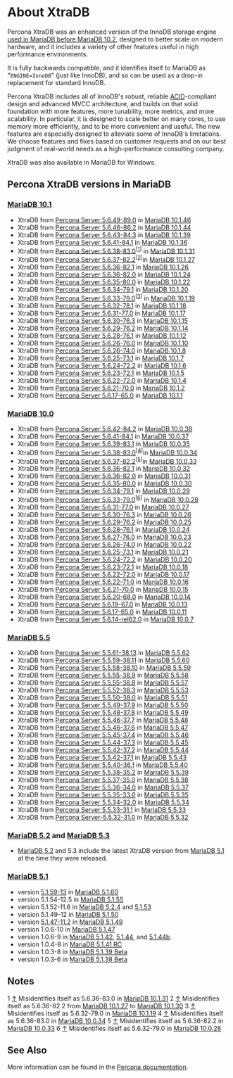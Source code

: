 # About XtraDB

Percona XtraDB was an enhanced version of the InnoDB storage engine [used in MariaDB before MariaDB 10.2](/kb/en/why-does-mariadb-102-use-innodb-instead-of-xtradb/), designed to better scale on modern hardware, and it includes a variety of other features
useful in high performance environments.

It is fully backwards compatible, and it identifies itself to MariaDB as
"`ENGINE=InnoDB`" (just like InnoDB), and so can be used as a drop-in replacement
for standard InnoDB.

Percona XtraDB includes all of InnoDB's robust, reliable [ACID](/kb/en/acid-concurrency-control-with-transactions/)-compliant design
and advanced MVCC architecture, and builds on that solid foundation with more
features, more tunability, more metrics, and more scalability. In particular,
it is designed to scale better on many cores, to use memory more efficiently,
and to be more convenient and useful. The new features are especially designed
to alleviate some of InnoDB's limitations. We choose features and fixes based
on customer requests and on our best judgment of real-world needs as a
high-performance consulting company.

XtraDB was also available in MariaDB for Windows.

## Percona XtraDB versions in MariaDB

### [MariaDB 10.1](/kb/en/what-is-mariadb-101/)

- XtraDB from [Percona Server 5.6.49-89.0](https://www.percona.com/doc/percona-server/5.6/release-notes/Percona-Server-5.6.49-89.0.html) in [MariaDB 10.1.46](/kb/en/mariadb-10146-release-notes/)
- XtraDB from [Percona Server 5.6.46-86.2](https://www.percona.com/doc/percona-server/5.6/release-notes/Percona-Server-5.6.46-86.2.html) in [MariaDB 10.1.44](/kb/en/mariadb-10144-release-notes/)
- XtraDB from [Percona Server 5.6.43-84.3](https://www.percona.com/doc/percona-server/5.6/release-notes/Percona-Server-5.6.43-84.3.html) in [MariaDB 10.1.39](/kb/en/mariadb-10139-release-notes/)
- XtraDB from [Percona Server 5.6.41-84.1](https://www.percona.com/doc/percona-server/5.6/release-notes/Percona-Server-5.6.41-84.1.html) in [MariaDB 10.1.36](/kb/en/mariadb-10136-release-notes/)
- XtraDB from [Percona Server 5.6.38-83.0](https://www.percona.com/doc/percona-server/5.6/release-notes/Percona-Server-5.6.38-83.0.html)<sup class="reference" id="_ref-0">[[1](#_note-0)]</sup> in [MariaDB 10.1.31](/kb/en/mariadb-10131-release-notes/)
- XtraDB from [Percona Server 5.6.37-82.2](https://www.percona.com/doc/percona-server/5.6/release-notes/Percona-Server-5.6.37-82.2.html)<sup class="reference" id="_ref-1">[[2](#_note-1)]</sup>in [MariaDB 10.1.27](/kb/en/mariadb-10127-release-notes/)
- XtraDB from [Percona Server 5.6.36-82.1](https://www.percona.com/doc/percona-server/5.6/release-notes/Percona-Server-5.6.36-82.1.html) in [MariaDB 10.1.26](/kb/en/mariadb-10126-release-notes/)
- XtraDB from [Percona Server 5.6.36-82.0](https://www.percona.com/doc/percona-server/5.6/release-notes/Percona-Server-5.6.36-82.0.html) in [MariaDB 10.1.24](/kb/en/mariadb-10124-release-notes/)
- XtraDB from [Percona Server 5.6.35-80.0](https://www.percona.com/doc/percona-server/5.6/release-notes/Percona-Server-5.6.35-80.0.html) in [MariaDB 10.1.22](/kb/en/mariadb-10122-release-notes/)
- XtraDB from [Percona Server 5.6.34-79.1](https://www.percona.com/doc/percona-server/5.6/release-notes/Percona-Server-5.6.34-79.1.html) in [MariaDB 10.1.20](/kb/en/mariadb-10120-release-notes/)
- XtraDB from [Percona Server 5.6.33-79.0](https://www.percona.com/doc/percona-server/5.6/release-notes/Percona-Server-5.6.33-79.0.html)<sup class="reference" id="_ref-2">[[3](#_note-2)]</sup> in [MariaDB 10.1.19](/kb/en/mariadb-10119-release-notes/)
- XtraDB from [Percona Server 5.6.32-78.1](https://www.percona.com/doc/percona-server/5.6/release-notes/Percona-Server-5.6.32-78.1.html) in [MariaDB 10.1.18](/kb/en/mariadb-10118-release-notes/)
- XtraDB from [Percona Server 5.6.31-77.0](https://www.percona.com/doc/percona-server/5.6/release-notes/Percona-Server-5.6.31-77.0.html) in [MariaDB 10.1.17](/kb/en/mariadb-10117-release-notes/)
- XtraDB from [Percona Server 5.6.30-76.3](https://www.percona.com/doc/percona-server/5.6/release-notes/Percona-Server-5.6.30-76.3.html) in [MariaDB 10.1.15](/kb/en/mariadb-10115-release-notes/)
- XtraDB from [Percona Server 5.6.29-76.2](https://www.percona.com/doc/percona-server/5.6/release-notes/Percona-Server-5.6.29-76.2.html) in [MariaDB 10.1.14](/kb/en/mariadb-10114-release-notes/)
- XtraDB from [Percona Server 5.6.28-76.1](http://www.percona.com/doc/percona-server/5.6/release-notes/Percona-Server-5.6.28-76.1.html) in [MariaDB 10.1.12](/kb/en/mariadb-10112-release-notes/)
- XtraDB from [Percona Server 5.6.26-76.0](http://www.percona.com/doc/percona-server/5.6/release-notes/Percona-Server-5.6.26-76.0.html) in [MariaDB 10.1.10](/kb/en/mariadb-10110-release-notes/)
- XtraDB from [Percona Server 5.6.26-74.0](http://www.percona.com/doc/percona-server/5.6/release-notes/Percona-Server-5.6.26-74.0.html) in [MariaDB 10.1.8](/kb/en/mariadb-1018-release-notes/)
- XtraDB from [Percona Server 5.6.25-73.1](http://www.percona.com/doc/percona-server/5.6/release-notes/Percona-Server-5.6.25-73.1.html) in [MariaDB 10.1.7](/kb/en/mariadb-1017-release-notes/)
- XtraDB from [Percona Server 5.6.24-72.2](http://www.percona.com/doc/percona-server/5.6/release-notes/Percona-Server-5.6.24-72.2.html) in [MariaDB 10.1.6](/kb/en/mariadb-1016-release-notes/)
- XtraDB from [Percona Server 5.6.23-72.1](http://www.percona.com/doc/percona-server/5.6/release-notes/Percona-Server-5.6.23-72.1.html) in [MariaDB 10.1.5](/kb/en/mariadb-1015-release-notes/)
- XtraDB from [Percona Server 5.6.22-72.0](http://www.percona.com/doc/percona-server/5.6/release-notes/Percona-Server-5.6.22-72.0.html)  in [MariaDB 10.1.4](/kb/en/mariadb-1014-release-notes/)
- XtraDB from [Percona Server 5.6.21-70.0](http://www.percona.com/doc/percona-server/5.6/release-notes/Percona-Server-5.6.21-70.0.html)  in [MariaDB 10.1.2](/kb/en/mariadb-1012-release-notes/)
- XtraDB from [Percona Server 5.6.17-65.0](http://www.percona.com/doc/percona-server/5.6/release-notes/Percona-Server-5.6.17-65.0.html)  in [MariaDB 10.1.1](/kb/en/mariadb-1011-release-notes/)

### [MariaDB 10.0](/kb/en/what-is-mariadb-100/)

- XtraDB from [Percona Server 5.6.42-84.2](https://www.percona.com/doc/percona-server/5.6/release-notes/Percona-Server-5.6.42-84.2.html) in [MariaDB 10.0.38](/kb/en/mariadb-10038-release-notes/)
- XtraDB from [Percona Server 5.6.41-84.1](https://www.percona.com/doc/percona-server/5.6/release-notes/Percona-Server-5.6.41-84.1.html) in [MariaDB 10.0.37](/kb/en/mariadb-10037-release-notes/)
- XtraDB from [Percona Server 5.6.39-83.1](https://www.percona.com/doc/percona-server/5.6/release-notes/Percona-Server-5.6.39-83.1.html) in [MariaDB 10.0.35](/kb/en/mariadb-10035-release-notes/)
- XtraDB from [Percona Server 5.6.38-83.0](https://www.percona.com/doc/percona-server/5.6/release-notes/Percona-Server-5.6.38-83.0.html)<sup class="reference" id="_ref-3">[[4](#_note-3)]</sup>in [MariaDB 10.0.34](/kb/en/mariadb-10034-release-notes/)
- XtraDB from [Percona Server 5.6.37-82.2](https://www.percona.com/doc/percona-server/5.6/release-notes/Percona-Server-5.6.37-82.2.html)<sup class="reference" id="_ref-4">[[5](#_note-4)]</sup>in [MariaDB 10.0.33](/kb/en/mariadb-10033-release-notes/)
- XtraDB from [Percona Server 5.6.36-82.1](https://www.percona.com/doc/percona-server/5.6/release-notes/Percona-Server-5.6.36-82.1.html) in [MariaDB 10.0.32](/kb/en/mariadb-10032-release-notes/)
- XtraDB from [Percona Server 5.6.36-82.0](https://www.percona.com/doc/percona-server/5.6/release-notes/Percona-Server-5.6.36-82.0.html) in [MariaDB 10.0.31](/kb/en/mariadb-10031-release-notes/)
- XtraDB from [Percona Server 5.6.35-80.0](https://www.percona.com/doc/percona-server/5.6/release-notes/Percona-Server-5.6.35-80.0.html) in [MariaDB 10.0.30](/kb/en/mariadb-10030-release-notes/)
- XtraDB from [Percona Server 5.6.34-79.1](https://www.percona.com/doc/percona-server/5.6/release-notes/Percona-Server-5.6.34-79.1.html) in [MariaDB 10.0.29](/kb/en/mariadb-10029-release-notes/)
- XtraDB from [Percona Server 5.6.33-79.0](https://www.percona.com/doc/percona-server/5.6/release-notes/Percona-Server-5.6.33-79.0.html)<sup class="reference" id="_ref-5">[[6](#_note-5)]</sup> in [MariaDB 10.0.28](/kb/en/mariadb-10028-release-notes/)
- XtraDB from [Percona Server 5.6.31-77.0](https://www.percona.com/doc/percona-server/5.6/release-notes/Percona-Server-5.6.31-77.0.html) in [MariaDB 10.0.27](/kb/en/mariadb-10027-release-notes/)
- XtraDB from [Percona Server 5.6.30-76.3](https://www.percona.com/doc/percona-server/5.6/release-notes/Percona-Server-5.6.30-76.3.html) in [MariaDB 10.0.26](/kb/en/mariadb-10026-release-notes/)
- XtraDB from [Percona Server 5.6.29-76.2](https://www.percona.com/doc/percona-server/5.6/release-notes/Percona-Server-5.6.29-76.2.html) in [MariaDB 10.0.25](/kb/en/mariadb-10025-release-notes/)
- XtraDB from [Percona Server 5.6.28-76.1](https://www.percona.com/doc/percona-server/5.6/release-notes/Percona-Server-5.6.28-76.1.html) in [MariaDB 10.0.24](/kb/en/mariadb-10024-release-notes/)
- XtraDB from [Percona Server 5.6.27-76.0](https://www.percona.com/doc/percona-server/5.6/release-notes/Percona-Server-5.6.27-76.0.html) in [MariaDB 10.0.23](/kb/en/mariadb-10023-release-notes/)
- XtraDB from [Percona Server 5.6.26-74.0](https://www.percona.com/doc/percona-server/5.6/release-notes/Percona-Server-5.6.26-74.0.html) in [MariaDB 10.0.22](/kb/en/mariadb-10022-release-notes/)
- XtraDB from [Percona Server 5.6.25-73.1](https://www.percona.com/doc/percona-server/5.6/release-notes/Percona-Server-5.6.25-73.1.html) in [MariaDB 10.0.21](/kb/en/mariadb-10021-release-notes/)
- XtraDB from [Percona Server 5.6.24-72.2](https://www.percona.com/doc/percona-server/5.6/release-notes/Percona-Server-5.6.24-72.2.html) in [MariaDB 10.0.20](/kb/en/mariadb-10020-release-notes/)
- XtraDB from [Percona Server 5.6.23-72.1](http://www.percona.com/doc/percona-server/5.6/release-notes/Percona-Server-5.6.23-72.1.html) in [MariaDB 10.0.18](/kb/en/mariadb-10018-release-notes/)
- XtraDB from [Percona Server 5.6.22-72.0](http://www.percona.com/doc/percona-server/5.6/release-notes/Percona-Server-5.6.22-72.0.html) in [MariaDB 10.0.17](/kb/en/mariadb-10017-release-notes/)
- XtraDB from [Percona Server 5.6.22-71.0](http://www.percona.com/doc/percona-server/5.6/release-notes/Percona-Server-5.6.22-71.0.html) in [MariaDB 10.0.16](/kb/en/mariadb-10016-release-notes/)
- XtraDB from [Percona Server 5.6.21-70.0](http://www.percona.com/doc/percona-server/5.6/release-notes/Percona-Server-5.6.21-70.0.html) in [MariaDB 10.0.15](/kb/en/mariadb-10015-release-notes/)
- XtraDB from [Percona Server 5.6.20-68.0](http://www.percona.com/doc/percona-server/5.6/release-notes/Percona-Server-5.6.20-68.0.html) in [MariaDB 10.0.14](/kb/en/mariadb-10014-release-notes/)
- XtraDB from [Percona Server 5.6.19-67.0](http://www.percona.com/doc/percona-server/5.6/release-notes/Percona-Server-5.6.19-67.0.html) in [MariaDB 10.0.13](/kb/en/mariadb-10013-release-notes/)
- XtraDB from [Percona Server 5.6.17-65.0](http://www.percona.com/doc/percona-server/5.6/release-notes/Percona-Server-5.6.17-65.0.html)  in [MariaDB 10.0.11](/kb/en/mariadb-10011-release-notes/)
- XtraDB from [Percona Server 5.6.14-rel62.0](http://www.percona.com/doc/percona-server/5.6/release-notes/Percona-Server-5.6.14-62.0.html) in [MariaDB 10.0.7](/kb/en/mariadb-1007-release-notes/)

### [MariaDB 5.5](/kb/en/what-is-mariadb-55/)

- XtraDB from [Percona Server 5.5.61-38.13](http://www.percona.com/doc/percona-server/5.5/release-notes/Percona-Server-5.5.61-38.13.html) in [MariaDB 5.5.62](/kb/en/mariadb-5562-release-notes/)
- XtraDB from [Percona Server 5.5.59-38.11](http://www.percona.com/doc/percona-server/5.5/release-notes/Percona-Server-5.5.59-38.11.html) in [MariaDB 5.5.60](/kb/en/mariadb-5560-release-notes/)
- XtraDB from [Percona Server 5.5.58-38.10](http://www.percona.com/doc/percona-server/5.5/release-notes/Percona-Server-5.5.58-38.10.html) in [MariaDB 5.5.59](/kb/en/mariadb-5559-release-notes/)
- XtraDB from [Percona Server 5.5.55-38.9](http://www.percona.com/doc/percona-server/5.5/release-notes/Percona-Server-5.5.55-38.9.html) in [MariaDB 5.5.58](/kb/en/mariadb-5558-release-notes/)
- XtraDB from [Percona Server 5.5.55-38.8](http://www.percona.com/doc/percona-server/5.5/release-notes/Percona-Server-5.5.55-38.8.html) in [MariaDB 5.5.57](/kb/en/mariadb-5557-release-notes/)
- XtraDB from [Percona Server 5.5.52-38.3](http://www.percona.com/doc/percona-server/5.5/release-notes/Percona-Server-5.5.52-38.3.html) in [MariaDB 5.5.53](/kb/en/mariadb-5553-release-notes/)
- XtraDB from [Percona Server 5.5.50-38.0](http://www.percona.com/doc/percona-server/5.5/release-notes/Percona-Server-5.5.50-38.0.html) in [MariaDB 5.5.51](/kb/en/mariadb-5551-release-notes/)
- XtraDB from [Percona Server 5.5.49-37.9](http://www.percona.com/doc/percona-server/5.5/release-notes/Percona-Server-5.5.49-37.9.html) in [MariaDB 5.5.50](/kb/en/mariadb-5550-release-notes/)
- XtraDB from [Percona Server 5.5.48-37.8](http://www.percona.com/doc/percona-server/5.5/release-notes/Percona-Server-5.5.48-37.8.html) in [MariaDB 5.5.49](/kb/en/mariadb-5549-release-notes/)
- XtraDB from [Percona Server 5.5.46-37.7](http://www.percona.com/doc/percona-server/5.5/release-notes/Percona-Server-5.5.46-37.7.html) in [MariaDB 5.5.48](/kb/en/mariadb-5548-release-notes/)
- XtraDB from [Percona Server 5.5.46-37.6](http://www.percona.com/doc/percona-server/5.5/release-notes/Percona-Server-5.5.46-37.6.html) in [MariaDB 5.5.47](/kb/en/mariadb-5547-release-notes/)
- XtraDB from [Percona Server 5.5.45-37.4](http://www.percona.com/doc/percona-server/5.5/release-notes/Percona-Server-5.5.45-37.4.html) in [MariaDB 5.5.46](/kb/en/mariadb-5546-release-notes/)
- XtraDB from [Percona Server 5.5.44-37.3](http://www.percona.com/doc/percona-server/5.5/release-notes/Percona-Server-5.5.44-37.3.html) in [MariaDB 5.5.45](/kb/en/mariadb-5545-release-notes/)
- XtraDB from [Percona Server 5.5.42-37.2](http://www.percona.com/doc/percona-server/5.5/release-notes/Percona-Server-5.5.42-37.2.html) in [MariaDB 5.5.44](/kb/en/mariadb-5544-release-notes/)
- XtraDB from [Percona Server 5.5.42-37.1](http://www.percona.com/doc/percona-server/5.5/release-notes/Percona-Server-5.5.42-37.1.html) in [MariaDB 5.5.43](/kb/en/mariadb-5543-release-notes/)
- XtraDB from [Percona Server 5.5.40-36.1](http://www.percona.com/doc/percona-server/5.5/release-notes/Percona-Server-5.5.40-36.1.html) in [MariaDB 5.5.40](/kb/en/mariadb-5540-release-notes/)
- XtraDB from [Percona Server 5.5.38-35.2](http://www.percona.com/doc/percona-server/5.5/release-notes/Percona-Server-5.5.38-35.2.html) in [MariaDB 5.5.39](/kb/en/mariadb-5539-release-notes/)
- XtraDB from [Percona Server 5.5.37-35.0](http://www.percona.com/doc/percona-server/5.5/release-notes/Percona-Server-5.5.37-35.0.html) in [MariaDB 5.5.38](/kb/en/mariadb-5538-release-notes/)
- XtraDB from [Percona Server 5.5.36-34.0](http://www.percona.com/doc/percona-server/5.5/release-notes/Percona-Server-5.5.36-34.0.html) in [MariaDB 5.5.37](/kb/en/mariadb-5537-release-notes/)
- XtraDB from [Percona Server 5.5.35-33.0](http://www.percona.com/doc/percona-server/5.5/release-notes/Percona-Server-5.5.35-33.0.html) in [MariaDB 5.5.35](/kb/en/mariadb-5535-release-notes/)
- XtraDB from [Percona Server 5.5.34-32.0](http://www.percona.com/doc/percona-server/5.5/release-notes/Percona-Server-5.5.34-32.0.html) in [MariaDB 5.5.34](/kb/en/mariadb-5534-release-notes/)
- XtraDB from [Percona Server 5.5.33-31.1](http://www.percona.com/doc/percona-server/5.5/release-notes/Percona-Server-5.5.33-31.1.html) in [MariaDB 5.5.33](/kb/en/mariadb-5533-release-notes/)
- XtraDB from [Percona Server-5.5.32-31.0](http://www.percona.com/doc/percona-server/5.5/release-notes/Percona-Server-5.5.32-31.0.html) in [MariaDB 5.5.32](/kb/en/mariadb-5532-release-notes/)

### [MariaDB 5.2](/kb/en/what-is-mariadb-52/) and [MariaDB 5.3](/kb/en/what-is-mariadb-53/)

- [MariaDB 5.2](/kb/en/what-is-mariadb-52/) and 5.3 include the latest XtraDB version from [MariaDB 5.1](/kb/en/what-is-mariadb-51/) at the time they were released.

### [MariaDB 5.1](/kb/en/what-is-mariadb-51/)

- version [5.1.59-13](http://www.percona.com/doc/percona-server/5.1/release-notes/Percona-Server-5.1.59-13.0.html) in [MariaDB 5.1.60](/kb/en/mariadb-5160-release-notes/)
- version 5.1.54-12.5 in
  [MariaDB 5.1.55](/kb/en/mariadb-5155-release-notes/)
- version 5.1.52-11.6 in
  [MariaDB 5.2.4](/kb/en/mariadb-524-release-notes/) and
  [5.1.53](/kb/en/mariadb-5153-release-notes/)
- version 5.1.49-12 in
  [MariaDB 5.1.50](/kb/en/mariadb-5150-release-notes/)
- version
  [5.1.47-11.2](http://www.percona.com/docs/wiki/percona-server:release_notes_51#release_5147-112) in
  [MariaDB 5.1.49](/kb/en/mariadb-5149-release-notes/)
- version 1.0.6-10 in
  [MariaDB 5.1.47](/kb/en/mariadb-5147-release-notes/)
- version 1.0.6-9 in
  [MariaDB 5.1.42](/kb/en/mariadb-5142-release-notes/),
  [5.1.44](/kb/en/mariadb-5144-release-notes/), and
  [5.1.44b](/kb/en/mariadb-5144b-release-notes/).
- version 1.0.4-8 in
  [MariaDB 5.1.41 RC](/kb/en/mariadb-5141-release-notes/)
- version 1.0.3-8 in
  [MariaDB 5.1.39 Beta](/kb/en/mariadb-5139-release-notes/)
- version 1.0.3-6 in
  [MariaDB 5.1.38 Beta](/kb/en/mariadb-5138-release-notes/)

## Notes

1 [↑](#_ref-0) Misidentifies itself as 5.6.36-83.0 in [MariaDB 10.1.31](/kb/en/mariadb-10131-release-notes/)
2 [↑](#_ref-1) Misidentifies itself as 5.6.36-82.2 from [MariaDB 10.1.27](/kb/en/mariadb-10127-release-notes/) to [MariaDB 10.1.30](/kb/en/mariadb-10130-release-notes/)
3 [↑](#_ref-2) Misidentifies itself as 5.6.32-79.0 in [MariaDB 10.1.19](/kb/en/mariadb-10119-release-notes/)
4 [↑](#_ref-3) Misidentifies itself as 5.6.36-83.0 in [MariaDB 10.0.34](/kb/en/mariadb-10034-release-notes/)
5 [↑](#_ref-4) Misidentifies itself as 5.6.36-82.2 in [MariaDB 10.0.33](/kb/en/mariadb-10033-release-notes/)
6 [↑](#_ref-5) Misidentifies itself as 5.6.32-79.0 in [MariaDB 10.0.28](/kb/en/mariadb-10028-release-notes/)

## See Also

More information can be found in the
[Percona documentation](https://www.percona.com/doc/percona-server/5.5/percona_xtradb.html?id=percona-xtradb:start).